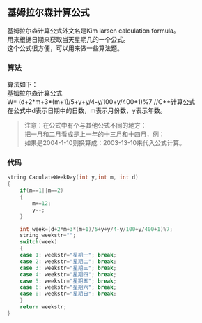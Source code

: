 ## 基姆拉尔森计算公式
基姆拉尔森计算公式外文名是Kim larsen calculation formula。   
用来根据日期来获取当天星期几的一个公式。   
这个公式很方便，可以用来做一些算法题。   
### 算法
算法如下：   
基姆拉尔森计算公式    
W= (d+2\*m+3\*(m+1)/5+y+y/4-y/100+y/400+1)%7 //C++计算公式   
在公式中d表示日期中的日数，m表示月份数，y表示年数。    
> 注意：在公式中有个与其他公式不同的地方：   
> 把一月和二月看成是上一年的十三月和十四月，例：  
> 如果是2004-1-10则换算成：2003-13-10来代入公式计算。
### 代码
```c
string CaculateWeekDay(int y,int m, int d)    
{   
	if(m==1||m==2)   
	{  
		m+=12;   
		y--;  
	}   

	int week=(d+2*m+3*(m+1)/5+y+y/4-y/100+y/400+1)%7;   
	string weekstr="";   
	switch(week)   
	{   
	case 1: weekstr="星期一"; break;  
	case 2: weekstr="星期二"; break;  
	case 3: weekstr="星期三"; break;  
	case 4: weekstr="星期四"; break;  
	case 5: weekstr="星期五"; break;  
	case 6: weekstr="星期六"; break;  
	case 0: weekstr="星期日"; break;  
	}   
	return weekstr;   
}  
```   
